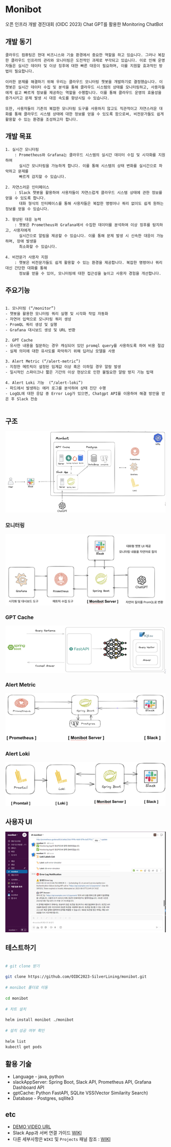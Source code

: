 # Monibot
오픈 인프라 개발 경진대회 (OIDC 2023) Chat GPT를 활용한 Monitoring ChatBot

## 개발 동기

```
클라우드 컴퓨팅은 현대 비즈니스와 기술 환경에서 중요한 역할을 하고 있습니다. 그러나 복잡한 클라우드 인프라의 관리와 모니터링은 도전적인 과제로 부각되고 있습니다. 이로 인해 운영자들은 실시간 데이터 및 이상 징후에 대한 빠른 대응이 필요하며, 이를 지원할 효과적인 방법이 필요합니다.

이러한 문제를 해결하기 위해 우리는 클라우드 모니터링 챗봇을 개발하기로 결정했습니다. 이 챗봇은 실시간 데이터 수집 및 분석을 통해 클라우드 시스템의 상태를 모니터링하고, 사용자들에게 쉽고 빠르게 정보를 제공하는 역할을 수행합니다. 이를 통해 클라우드 운영의 효율성을 증가시키고 문제 발생 시 대응 속도를 향상시킬 수 있습니다.

또한, 사용자들이 기존의 복잡한 모니터링 도구를 사용하지 않고도 직관적이고 자연스러운 대화를 통해 클라우드 시스템 상태에 대한 정보를 얻을 수 있도록 함으로써, 비전문가들도 쉽게 활용할 수 있는 환경을 조성하고자 합니다.

```

## 개발 목표

```
1. 실시간 모니터링
	: Prometheus와 Grafana는 클라우드 시스템의 실시간 데이터 수집 및 시각화를 지원하여 
	  실시간 모니터링을 가능하게 합니다. 이를 통해 시스템의 상태 변화를 실시간으로 파악하고 문제를 
	  빠르게 감지할 수 있습니다.
    
2. 자연스러운 인터페이스
	: Slack 챗봇을 활용하여 사용자들이 자연스럽게 클라우드 시스템 상태에 관한 정보를 얻을 수 있도록 합니다. 
	  대화 형식의 인터페이스를 통해 사용자들은 복잡한 명령어나 쿼리 없이도 쉽게 원하는 정보를 얻을 수 있습니다.
    
3. 향상된 대응 능력 
	: 챗봇은 Prometheus와 Grafana에서 수집한 데이터를 분석하여 이상 징후를 탐지하고, 사용자에게 
	  실시간으로 알림을 제공할 수 있습니다. 이를 통해 문제 발생 시 신속한 대응이 가능하며, 장애 발생을 
	  최소화할 수 있습니다.
    
4. 비전문가 사용자 지원
	: 챗봇은 비전문가들도 쉽게 활용할 수 있는 환경을 제공합니다. 복잡한 명령어나 쿼리 대신 간단한 대화를 통해
	  정보를 얻을 수 있어, 모니터링에 대한 접근성을 높이고 사용자 경험을 개선합니다.
```


## 주요기능

```

1. 모니터링 (“/monitor”)
- 챗봇을 활용한 모니터링 쿼리 실행 및 시각화 작업 자동화
- 자연어 입력으로 모니터링 쿼리 생성
- PromQL 쿼리 생성 및 실행
- Grafana 대시보드 생성 및 URL 반환

2. GPT Cache
- 유사한 내용을 질문하는 경우 캐싱되어 있던 promql query를 사용하도록 하여 비용 절감
- 실제 의미에 대한 유사도를 파악하기 위해 딥러닝 모델을 사용

3. Alert Metric (“/alert-metric”)
- 지정한 메트릭이 설정된 임계값 이상 혹은 이하일 경우 알람 발생
- 일시적인 스파이크나 짧은 기간의 이상 현상으로 인한 불필요한 알람 방지 기능 탑재

4. Alert Loki 기능  (“/alert-loki”)
- 파드에서 발생하는 에러 로그를 분석하여 상태 진단 수행 
- LogQL에 대한 응답 중 Error Log가 있으면, Chatgpt API를 이용하여 해결 방안을 얻은 후 Slack 전송


```

## 구조
![image](img/1.png)

### 모니터링
![image](img/2.png)

### GPT Cache
![image](img/3.png)

### Alert Metric
![image](img/4.png)

### Alert Loki
![image](img/5.png)

## 사용자 UI
![image](img/7.png)

## 테스트하기

```bash

# git clone 받기

git clone https://github.com/OIDC2023-SilverLining/monibot.git

# monibot 폴더로 이동

cd monibot

# 차트 설치

helm install monibot ./monibot

# 설치 성공 여부 확인

helm list
kubectl get pods

```

## 활용 기술

- Language - java, python
- slackAppServer: Spring Boot, Slack API, Prometheus API, Grafana Dashboard API
- gptCache: Python FastAPI, SQLite VSS(Vector Similarity Search)
- Database - Postgres, sqllite3

## etc
- [DEMO VIDEO URL](https://drive.google.com/file/d/1GTDzRXXI5YavTSLDWHPtPMT03reMGFq0/view?usp=sharing)
- Slack App과 서버 연결 가이드 [WIKI](https://github.com/OIDC2023-SilverLining/monibot/wiki/Slack-App%EA%B3%BC-Server-%EC%97%B0%EA%B2%B0-Guide)
- 다른 세부사항은 `WIKI` 및 `Projects` 패널 참조 : [WIKI](https://github.com/open-tube/open-tube/wiki)

